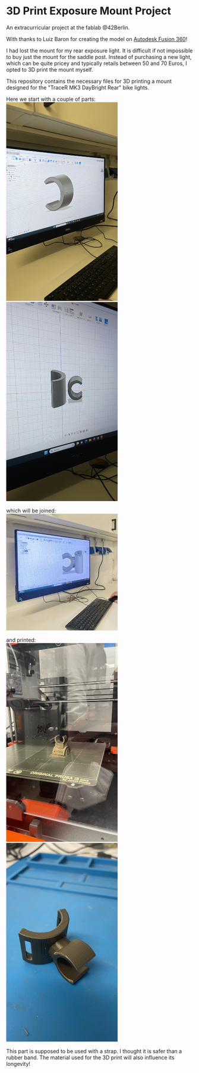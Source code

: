 # 3D Print Exposure Mount Project

An extracurricular project at the fablab @42Berlin.

With thanks to Luiz Baron for creating the model on [Autodesk Fusion 360](https://www.autodesk.eu/products/fusion-360/overview)!

I had lost the mount for my rear exposure light. It is difficult if not impossible to buy just the mount for the saddle post. Instead of purchasing a new light, which can be quite pricey and typically retails between 50 and 70 Euros, I opted to 3D print the mount myself.

This repository contains the necessary files for 3D printing a mount designed for the "TraceR MK3 DayBright Rear" bike lights.

Here we start with a couple of parts:  
<img src="assets/1.jpeg" alt="asset1" width="300"/>
<img src="assets/2.jpeg" alt="asset2" width="300"/>

which will be joined:  
<img src="assets/3.jpeg" alt="asset3" width="300"/>  

and printed:  
<img src="assets/4.jpeg" alt="asset4" width="300"/>
<img src="assets/5.jpeg" alt="asset5" width="300"/>

This part is supposed to be used with a strap. I thought it is safer than a rubber band. The material used for the 3D print will also influence its longevity!
